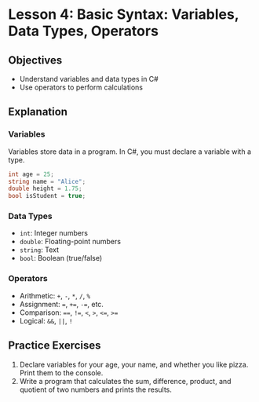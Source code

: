 # Lesson 4: Basic Syntax: Variables, Data Types, Operators

## Objectives
- Understand variables and data types in C#
- Use operators to perform calculations

## Explanation
### Variables
Variables store data in a program. In C#, you must declare a variable with a type.

```csharp
int age = 25;
string name = "Alice";
double height = 1.75;
bool isStudent = true;
```

### Data Types
- `int`: Integer numbers
- `double`: Floating-point numbers
- `string`: Text
- `bool`: Boolean (true/false)

### Operators
- Arithmetic: `+`, `-`, `*`, `/`, `%`
- Assignment: `=`, `+=`, `-=`, etc.
- Comparison: `==`, `!=`, `<`, `>`, `<=`, `>=`
- Logical: `&&`, `||`, `!`

## Practice Exercises
1. Declare variables for your age, your name, and whether you like pizza. Print them to the console.
2. Write a program that calculates the sum, difference, product, and quotient of two numbers and prints the results.